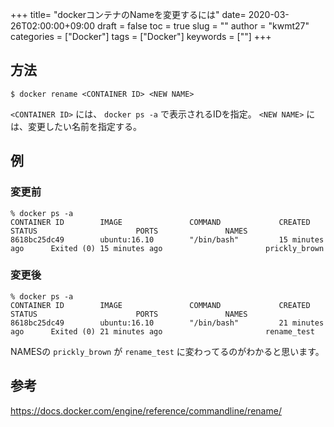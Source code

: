 
+++
title= "dockerコンテナのNameを変更するには"
date= 2020-03-26T02:00:00+09:00
draft = false
toc = true
slug = ""
author = "kwmt27"
categories = ["Docker"]
tags = ["Docker"]
keywords = [""]
+++

## 方法

```
$ docker rename <CONTAINER ID> <NEW NAME>
```

`<CONTAINER ID>` には、 `docker ps -a` で表示されるIDを指定。
`<NEW NAME>` には、変更したい名前を指定する。

## 例
### 変更前

```
% docker ps -a
CONTAINER ID        IMAGE               COMMAND             CREATED             STATUS                      PORTS               NAMES
8618bc25dc49        ubuntu:16.10        "/bin/bash"         15 minutes ago      Exited (0) 15 minutes ago                       prickly_brown
```

### 変更後

```
% docker ps -a                          
CONTAINER ID        IMAGE               COMMAND             CREATED             STATUS                      PORTS               NAMES
8618bc25dc49        ubuntu:16.10        "/bin/bash"         21 minutes ago      Exited (0) 21 minutes ago                       rename_test
```

NAMESの `prickly_brown` が `rename_test` に変わってるのがわかると思います。

## 参考

https://docs.docker.com/engine/reference/commandline/rename/

